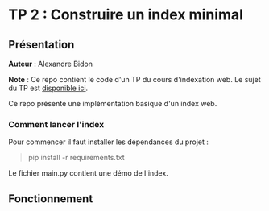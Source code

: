 # TP 2 : Construire un index minimal

## Présentation
**Auteur** : Alexandre Bidon

**Note** : Ce repo contient le code d'un TP du cours d'indexation web. Le sujet du TP est [disponible ici](https://github.com/AlexandreBidon/tp-index/blob/master/docs/TP2.pdf).

Ce repo présente une implémentation basique d'un index web.

### Comment lancer l'index

Pour commencer il faut installer les dépendances du projet :

> pip install -r requirements.txt

Le fichier main.py contient une démo de l'index. 

## Fonctionnement
